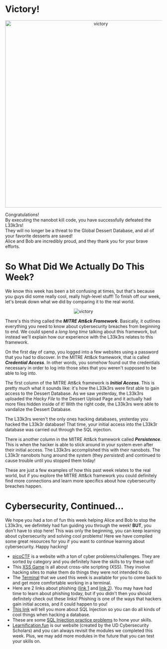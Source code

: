 # Victory!

<center>
<img src="https://encrypted-tbn0.gstatic.com/images?q=tbn%3AANd9GcS1BI0yiQvdqFN3DYOsqgKsjDAFTcEvZoizqA&usqp=CAU" alt="victory" width="600">
</center>

Congratulations!  
By executing the nanobot kill code, you have successfully defeated the L33k3rs!  
They will no longer be a threat to the Global Dessert Database, and all of your favorite desserts are saved!  
Alice and Bob are incredibly proud, and they thank you for your brave efforts.

# So What Did We Actually Do This Week?

We know this week has been a bit confusing at times, but that's because you guys did some really cool, really high-level stuff! 
To finish off our week, let's break down what we did by comparing it to the real world.

<center>
<img src="https://mytechdecisions.com/wp-content/uploads/2020/01/5cdef99c85d8af3a4ca94488_20190416-mitre-attack-main.jpg" alt="victory">
</center>

There's this thing called the ***MITRE Att&ck Framework***. 
Basically, it outlines everything you need to know about cybersecurity breaches from beginning to end. 
We could spend a *long long time* talking about this framework, but instead we'll explain how our experience with the L33k3rs relates to this framework.

On the first day of camp, you logged into a few websites using a password that you had to discover. 
In the MITRE Att&ck framework, that is called ***Credential Access***. 
In other words, you somehow found out the credentials necessary in order to log into those sites that you weren't supposed to be able to log into.

The first column of the MITRE Att&ck framework is ***Initial Access***. 
This is pretty much what it sounds like: it's how the L33k3rs were first able to gain access to the Dessert Database. 
As we saw yesterday, the L33k3rs uploaded the *Hacky File* to the Dessert Upload Page and it actually had more files hidden inside of it! 
With the right code, the L33k3rs were able to vandalize the Dessert Database.

The L33k3rs weren't the only ones hacking databases, yesterday you hacked the L33k3r database! 
That time, your initial access into the L33k3r database was carried out through the SQL injection.

There is another column in the MITRE Att&ck framework called ***Persistence***. 
This is when the hacker is able to stick around in your system even after their initial access. 
The L33k3rs accomplished this with their nanobots. 
The L33k3r nanobots hung around the system (they *persisted*) and continued to cause trouble until you stopped them today!

These are just a few examples of how this past week relates to the real world, but if you explore the MITRE Att&ck framework 
you could definitely find more connections and learn more specifics about how cybersecurity breaches happen.

# Cybersecurity, Continued...

We hope you had a ton of fun this week helping Alice and Bob to stop the L33k3rs, we definitely had fun guiding you through the week! 
**BUT**, you don't have to stop here! 
This was only the beginning, you can keep learning about cybersecurity and solving cool problems! 
Here we have compiled some great resources for you if you want to continue learning about cybersecurity. 
Happy hacking!

 - [picoCTF](https://2019game.picoctf.com/problems) is a website with a ton of cyber problems/challenges. 
They are sorted by category and you definitely have the skills to try these out!  
 - This [XSS Game](https://xss-game.appspot.com/?utm_source=webopsweekly&utm_medium=email) is all about cross-site scripting (XSS). 
They involve hacking sites to make them do things they were not intended to do.
 - The [Terminal](http://67.205.140.255:2223/ssh/host/67.205.140.255/5458/term) that we used this week is available for you to 
come back to and get more comfortable working in a terminal.
 - Here are 2 links about phishing ([link 1](https://www.pbs.org/wgbh/nova/labs/lab/cyber/) and [link 2](https://phishingquiz.withgoogle.com/)). 
You may have had time to learn about phishing today, but if you didn't then you should definitely check out these links! 
Phishing is one of the ways that hackers gain initial access, and it could happen to you!
 - [This link](https://portswigger.net/web-security/sql-injection) will tell you more about 
SQL Injection so you can do all kinds of cool things when hacking a database.
 - These are some [SQL Injection practice problems](http://websec.fr/level01/index.php%E2%80%A9) 
to hone your skills.
 - [Learnification.fun](https://learnification.fun/) is our website (created by the UD Cybersecurity Scholars) and you can always revisit the modules we completed this week. Plus, we may add more modules in the future that you can test your skills on.
